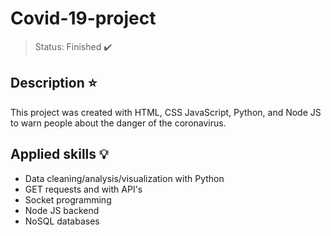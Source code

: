 # Covid-19-project

> Status: Finished :heavy_check_mark:

## Description :star:

This project was created with HTML, CSS JavaScript, Python, and Node JS to warn people about the danger of the coronavirus. 

## Applied skills :bulb:

- Data cleaning/analysis/visualization with Python
- GET requests and with API's
- Socket programming
- Node JS backend
- NoSQL databases

